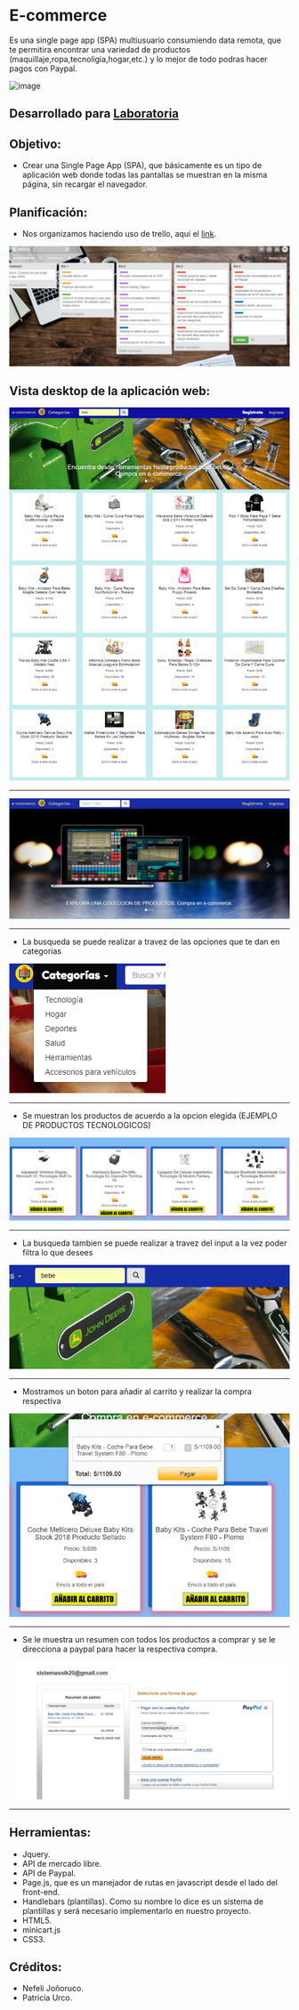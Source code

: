 # E-commerce
Es una single page app (SPA) multiusuario consumiendo data remota, que te permitira encontrar una variedad de productos (maquillaje,ropa,tecnoligia,hogar,etc.) y lo mejor de todo podras hacer pagos con Paypal. 

![image](https://user-images.githubusercontent.com/32304837/37684478-24b3da24-2c5e-11e8-95d9-86d8a600ccd8.png)

## Desarrollado para [Laboratoria](http://laboratoria.la)

## Objetivo:

+ Crear una Single Page App (SPA), que básicamente es un tipo de aplicación web donde todas las pantallas se muestran en la misma página, sin recargar el navegador.

## Planificación:

+ Nos organizamos haciendo uso de trello, aquí el [link](https://trello.com/b/Bhkol7h7/e-commerce "link").

![Sin titulo](public/assets/images/trello.png)

## Vista desktop de la aplicación web:

![Sin titulo](public/assets/images/desktop.png)
_____________________________________________________________________________________________________________________

![Sin titulo](public/assets/images/img1.jpg)
_____________________________________________________________________________________________________________________
+ La busqueda se puede realizar a travez de las opciones que te dan en categorias

![Sin titulo](public/assets/images/img2.jpg)
_____________________________________________________________________________________________________________________
+ Se muestran los productos de acuerdo a la opcion elegida (EJEMPLO DE PRODUCTOS TECNOLOGICOS)

![Sin titulo](public/assets/images/img3.jpg)
_____________________________________________________________________________________________________________________
+ La busqueda tambien se puede realizar a travez del input a la vez poder filtra lo que desees

![Sin titulo](public/assets/images/img4.jpg)
_____________________________________________________________________________________________________________________
+ Mostramos un boton para añadir al carrito y realizar la compra respectiva

![Sin titulo](public/assets/images/img5.png)
_____________________________________________________________________________________________________________________
+ Se le muestra un resumen con todos los productos a comprar y se le direcciona a paypal para hacer la respectiva compra.

![Sin titulo](public/assets/images/img6.jpg)
_____________________________________________________________________________________________________________________


## Herramientas:

+ Jquery.
+ API de mercado libre.
+ API de Paypal.
+ Page.js, que es un manejador de rutas en javascript desde el lado del front-end.
+ Handlebars (plantillas). Como su nombre lo dice es un sistema de plantillas y será necesario implementarlo en nuestro proyecto.
+ HTML5.
+ minicart.js
+ CSS3.


## Créditos:

+ Nefeli Joñoruco.
+ Patricia Urco.

